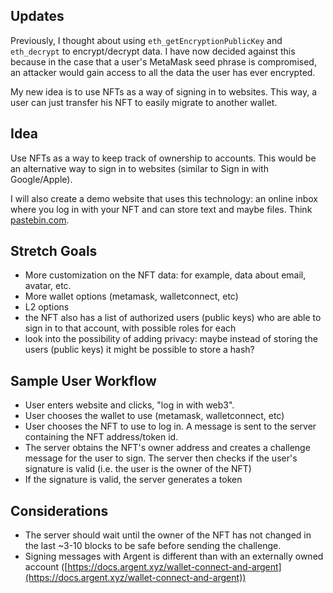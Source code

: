 ## Updates
Previously, I thought about using `eth_getEncryptionPublicKey` and `eth_decrypt` to encrypt/decrypt data. I have now decided against this because in the case that a user's MetaMask seed phrase is compromised, an attacker would gain access to all the data the user has ever encrypted.

My new idea is to use NFTs as a way of signing in to websites. This way, a user can just transfer his NFT to easily migrate to another wallet.

## Idea
Use NFTs as a way to keep track of ownership to accounts. This would be an alternative way to sign in to websites (similar to Sign in with Google/Apple).

I will also create a demo website that uses this technology: an online inbox where you log in with your NFT and can store text and maybe files. Think [pastebin.com](https://pastebin.com/).

## Stretch Goals
* More customization on the NFT data: for example, data about email, avatar, etc.
* More wallet options (metamask, walletconnect, etc)
* L2 options
* the NFT also has a list of authorized users (public keys) who are able to sign in to that account, with possible roles for each
* look into the possibility of adding privacy: maybe instead of storing the users (public keys) it might be possible to store a hash?

## Sample User Workflow
* User enters website and clicks, "log in with web3".
* User chooses the wallet to use (metamask, walletconnect, etc)
* User chooses the NFT to use to log in. A message is sent to the server containing the NFT address/token id.
* The server obtains the NFT's owner address and creates a challenge message for the user to sign. The server then checks if the user's signature is valid (i.e. the user is the owner of the NFT)
* If the signature is valid, the server generates a token

## Considerations
* The server should wait until the owner of the NFT has not changed in the last ~3-10 blocks to be safe before sending the challenge.
* Signing messages with Argent is different than with an externally owned account ([https://docs.argent.xyz/wallet-connect-and-argent](https://docs.argent.xyz/wallet-connect-and-argent))
